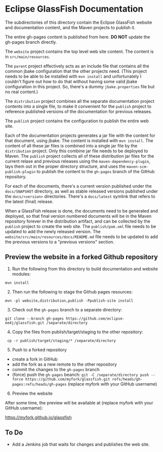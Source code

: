 # Eclipse GlassFish Documentation

The subdirectories of this directory contain the Eclipse GlassFish
website and documentation content, and the Maven projects to publish it.

The entire gh-pages content is published from here.
**DO NOT** update the gh-pages branch directly.

The `website` project contains the top level web site content.
The content is in `src/main/resources`.

The `parent` project effectively acts as an include file that contains
all the common jbake configuration that the other projects need.
(This project needs to be able to be installed with `mvn install`
and unfortunately I couldn't figure out how to do that without having
some valid jbake configuration in this project.
So, there's a dummy `jbake.properties` file but no real content.)

The `distribution` project combines all the separate documentation
project contents into a single file, to make it convenient for
the `publish` project to reference published versions of the
documentation for previous releases.

The `publish` project contains the configuration to publish the
entire web site.

Each of the documentation projects generates a jar file with the
content for that document, using jbake.
The content is installed with `mvn install`.
The content of all these jar files is combined into a single jar
file by the `distribution` project.
Only this combine jar file needs to be deployed to Maven.
The `publish` project collects all of these distribution jar files
for the current relase and previous releases  using the
`maven-dependency-plugin`, lays them out in the proper directory
structure, and uses the `maven-scm-publish-plugin` to publish
the content to the `gh-pages` branch of the GitHub repository.

For each of the documents, there's a current version published under
the `docs/SNAPSHOT` directory, as well as stable released versions
published under the `docs/<version>` directories.
There's a `docs/latest` symlink that refers to the latest (final) release.

When a GlassFish release is done, the documents need to be generated
and deployed, so that final version numbered documents will be in the
Maven repository forever in the distribution artifact, and can be
collected by the `publish` project to create the web site.
The `publish/pom.xml` file needs to be updated to add the newly released
version.
The `website/src/main/resources/docs/README.md` file needs to be updated
to add the previous versions to a "previous versions" section.

## Preview the website in a forked Github repository

1. Run the following from this directory to build documentation and website modules:

```
mvn install
```

2. Then run the following to stage the Github pages resources:

```
mvn -pl website,distribution,publish -Ppublish-site install
```

3. Check out the `gh-pages` branch to a separate directory:

```
git clone --branch gh-pages https://github.com/eclipse-ee4j/glassfish.git /separate/directory
```

4. Copy the files from publish/target/staging to the other repository:

```
 cp -r publish/target/staging/* /separate/directory
```

5. Push to a forked repository

* create a fork in GitHub
* add the fork as a new remote to the other repository
* commit the changes to the `gh-pages` branch
* (force) push the `gh-pages` beanch: `git -C /separate/directory push --force https://github.com/myfork/glassfish.git refs/heads/gh-pages:refs/heads/gh-pages` (replace myfork with your GitHub username)

6. Preview the website

After some time, the preview will be available at (replace myfork with your GitHub username):

https://myfork.github.io/glassfish

## To Do

* Add a Jenkins job that waits for changes and publishes the web site.
